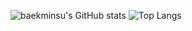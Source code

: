 ![baekminsu's GitHub stats](https://github-readme-stats.vercel.app/api?username=baekminsu&show_icons=true&theme=tokyonight)
![Top Langs](https://github-readme-stats.vercel.app/api/top-langs/?username=baekminsu&layout=compact&theme=tokyonight)
<!--
**baekminsu/baekminsu** is a ✨ _special_ ✨ repository because its `README.md` (this file) appears on your GitHub profile.

Here are some ideas to get you started:

- 🔭 I’m currently working on ...
- 🌱 I’m currently learning ...
- 👯 I’m looking to collaborate on ...
- 🤔 I’m looking for help with ...
- 💬 Ask me about ...
- 📫 How to reach me: ...
- 😄 Pronouns: ...
- ⚡ Fun fact: ...
--> 

